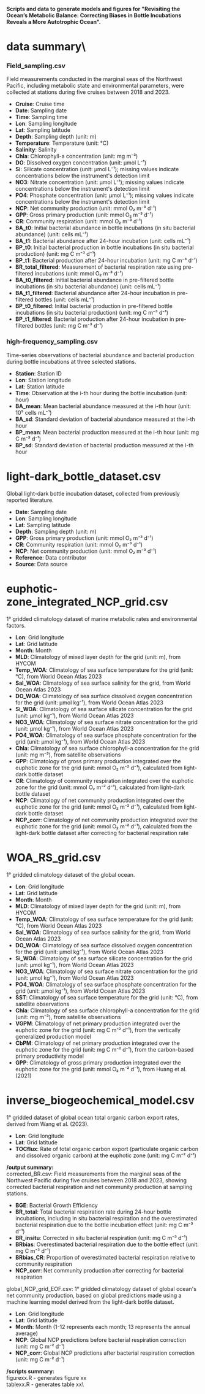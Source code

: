 **Scripts and data to generate models and figures for "Revisiting the Ocean’s Metabolic Balance: Correcting Biases in Bottle Incubations Reveals a More Autotrophic Ocean".**

# data summary\

### Field_sampling.csv
Field measurements conducted in the marginal seas of the Northwest Pacific, including metabolic state and environmental parameters, were collected at stations during five cruises between 2018 and 2023.
- **Cruise**: Cruise time
- **Date**: Sampling date
- **Time**: Sampling time
- **Lon**: Sampling longitude
- **Lat**: Sampling latitude
- **Depth**: Sampling depth (unit: m)
- **Temperature**: Temperature (unit: °C)
- **Salinity**: Salinity
- **Chla**: Chlorophyll-a concentration (unit: mg m⁻³)
- **DO**: Dissolved oxygen concentration (unit: µmol L⁻¹)
- **Si**: Silicate concentration (unit: µmol L⁻¹); missing values indicate concentrations below the instrument's detection limit
- **NO3**: Nitrate concentration (unit: µmol L⁻¹); missing values indicate concentrations below the instrument's detection limit
- **PO4**: Phosphate concentration (unit: µmol L⁻¹); missing values indicate concentrations below the instrument's detection limit
- **NCP**: Net community production (unit: mmol O₂ m⁻³ d⁻¹)
- **GPP**: Gross primary production (unit: mmol O₂ m⁻³ d⁻¹)
- **CR**: Community respiration (unit: mmol O₂ m⁻³ d⁻¹)
- **BA_t0**: Initial bacterial abundance in bottle incubations (in situ bacterial abundance) (unit: cells mL⁻¹)
- **BA_t1**: Bacterial abundance after 24-hour incubation (unit: cells mL⁻¹)
- **BP_t0**: Initial bacterial production in bottle incubations (in situ bacterial production) (unit: mg C m⁻³ d⁻¹)
- **BP_t1**: Bacterial production after 24-hour incubation (unit: mg C m⁻³ d⁻¹)
- **BR_total_filtered**: Measurement of bacterial respiration rate using pre-filtered incubations (unit: mmol O₂ m⁻³ d⁻¹)
- **BA_t0_filtered**: Initial bacterial abundance in pre-filtered bottle incubations (in situ bacterial abundance) (unit: cells mL⁻¹)
- **BA_t1_filtered**: Bacterial abundance after 24-hour incubation in pre-filtered bottles (unit: cells mL⁻¹)
- **BP_t0_filtered**: Initial bacterial production in pre-filtered bottle incubations (in situ bacterial production) (unit: mg C m⁻³ d⁻¹)
- **BP_t1_filtered**: Bacterial production after 24-hour incubation in pre-filtered bottles (unit: mg C m⁻³ d⁻¹)

### high-frequency_sampling.csv
Time-series observations of bacterial abundance and bacterial production during bottle incubations at three selected stations.
- **Station**: Station ID
- **Lon**: Station longitude
- **Lat**: Station latitude
- **Time**: Observation at the i-th hour during the bottle incubation (unit: hour)
- **BA_mean**: Mean bacterial abundance measured at the i-th hour (unit: 10⁵ cells mL⁻¹)
- **BA_sd**: Standard deviation of bacterial abundance measured at the i-th hour
- **BP_mean**: Mean bacterial production measured at the i-th hour (unit: mg C m⁻³ d⁻¹)
- **BP_sd**: Standard deviation of bacterial production measured at the i-th hour

# light-dark_bottle_dataset.csv
Global light-dark bottle incubation dataset, collected from previously reported literature.
- **Date**: Sampling date
- **Lon**: Sampling longitude
- **Lat**: Sampling latitude
- **Depth**: Sampling depth (unit: m)
- **GPP**: Gross primary production (unit: mmol O₂ m⁻³ d⁻¹)
- **CR**: Community respiration (unit: mmol O₂ m⁻³ d⁻¹)
- **NCP**: Net community production (unit: mmol O₂ m⁻³ d⁻¹)
- **Reference**: Data contributor
- **Source**: Data source

# euphotic-zone_integrated_NCP_grid.csv
1° gridded climatology dataset of marine metabolic rates and environmental factors.
- **Lon**: Grid longitude
- **Lat**: Grid latitude
- **Month**: Month
- **MLD**: Climatology of mixed layer depth for the grid (unit: m), from HYCOM
- **Temp_WOA**: Climatology of sea surface temperature for the grid (unit: °C), from World Ocean Atlas 2023
- **Sal_WOA**: Climatology of sea surface salinity for the grid, from World Ocean Atlas 2023
- **DO_WOA**: Climatology of sea surface dissolved oxygen concentration for the grid (unit: µmol kg⁻¹), from World Ocean Atlas 2023
- **Si_WOA**: Climatology of sea surface silicate concentration for the grid (unit: µmol kg⁻¹), from World Ocean Atlas 2023
- **NO3_WOA**: Climatology of sea surface nitrate concentration for the grid (unit: µmol kg⁻¹), from World Ocean Atlas 2023
- **PO4_WOA**: Climatology of sea surface phosphate concentration for the grid (unit: µmol kg⁻¹), from World Ocean Atlas 2023
- **Chla**: Climatology of sea surface chlorophyll-a concentration for the grid (unit: mg m⁻³), from satellite observations
- **GPP**: Climatology of gross primary production integrated over the euphotic zone for the grid (unit: mmol O₂ m⁻² d⁻¹), calculated from light-dark bottle dataset
- **CR**: Climatology of community respiration integrated over the euphotic zone for the grid (unit: mmol O₂ m⁻² d⁻¹), calculated from light-dark bottle dataset
- **NCP**: Climatology of net community production integrated over the euphotic zone for the grid (unit: mmol O₂ m⁻² d⁻¹), calculated from light-dark bottle dataset
- **NCP_corr**: Climatology of net community production integrated over the euphotic zone for the grid (unit: mmol O₂ m⁻² d⁻¹), calculated from the light-dark bottle dataset after correcting for bacterial respiration rate

# WOA_RS_grid.csv
1° gridded climatology dataset of the global ocean.
- **Lon**: Grid longitude
- **Lat**: Grid latitude
- **Month**: Month
- **MLD**: Climatology of mixed layer depth for the grid (unit: m), from HYCOM
- **Temp_WOA**: Climatology of sea surface temperature for the grid (unit: °C), from World Ocean Atlas 2023
- **Sal_WOA**: Climatology of sea surface salinity for the grid, from World Ocean Atlas 2023
- **DO_WOA**: Climatology of sea surface dissolved oxygen concentration for the grid (unit: µmol kg⁻¹), from World Ocean Atlas 2023
- **Si_WOA**: Climatology of sea surface silicate concentration for the grid (unit: µmol kg⁻¹), from World Ocean Atlas 2023
- **NO3_WOA**: Climatology of sea surface nitrate concentration for the grid (unit: µmol kg⁻¹), from World Ocean Atlas 2023
- **PO4_WOA**: Climatology of sea surface phosphate concentration for the grid (unit: µmol kg⁻¹), from World Ocean Atlas 2023
- **SST**: Climatology of sea surface temperature for the grid (unit: °C), from satellite observations
- **Chla**: Climatology of sea surface chlorophyll-a concentration for the grid (unit: mg m⁻³), from satellite observations
- **VGPM**: Climatology of net primary production integrated over the euphotic zone for the grid (unit: mg C m⁻² d⁻¹), from the vertically generalized production model
- **CbPM**: Climatology of net primary production integrated over the euphotic zone for the grid (unit: mg C m⁻² d⁻¹), from the carbon-based primary productivity model
- **GPP**: Climatology of gross primary production integrated over the euphotic zone for the grid (unit: mmol O₂ m⁻² d⁻¹), from Huang et al. (2021)

# inverse_biogeochemical_model.csv
1° gridded dataset of global ocean total organic carbon export rates, derived from Wang et al. (2023).
- **Lon**: Grid longitude
- **Lat**: Grid latitude
- **TOCflux**: Rate of total organic carbon export (particulate organic carbon and dissolved organic carbon) at the euphotic zone (unit: mg C m⁻² d⁻¹)


**/output summary:**\
corrected_BR.csv:
Field measurements from the marginal seas of the Northwest Pacific during five cruises between 2018 and 2023, showing corrected bacterial respiration and net community production at sampling stations.
- **BGE**: Bacterial Growth Efficiency
- **BR_total**: Total bacterial respiration rate during 24-hour bottle incubations, including in situ bacterial respiration and the overestimated bacterial respiration due to the bottle incubation effect (unit: mg C m⁻³ d⁻¹)
- **BR_insitu**: Corrected in situ bacterial respiration (unit: mg C m⁻³ d⁻¹)
- **BRbias**: Overestimated bacterial respiration due to the bottle effect (unit: mg C m⁻³ d⁻¹)
- **BRbias_CR**: Proportion of overestimated bacterial respiration relative to community respiration
- **NCP_corr**: Net community production after correcting for bacterial respiration

global_NCP_grid_EOF.csv:
1° gridded climatology dataset of global ocean's net community production, based on global predictions made using a machine learning model derived from the light-dark bottle dataset.
- **Lon**: Grid longitude
- **Lat**: Grid latitude
- **Month**: Month (1-12 represents each month; 13 represents the annual average)
- **NCP**: Global NCP predictions before bacterial respiration correction (unit: mg C m⁻² d⁻¹)
- **NCP_corr**: Global NCP predictions after bacterial respiration correction (unit: mg C m⁻² d⁻¹)


**/scripts summary:**\
figurexx.R - generates figure xx\
tablexx.R - generates table xx\


